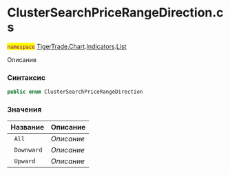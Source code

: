 
# ClusterSearchPriceRangeDirection.cs
<mark style="color:purple;">`namespace`</mark> [TigerTrade.Chart](../../../../../TigerTrade.Chart.md).[Indicators](../../../../../TigerTrade.Chart/Indicators.md).[List](../../../../../TigerTrade.Chart/Indicators/List.md)



Описание

### Синтаксис
```csharp
public enum ClusterSearchPriceRangeDirection
```


### Значения
| Название | Описание |
| --- | --- |
| ` All` | *Описание* |
| ` Downward` | *Описание* |
| ` Upward` | *Описание* |



